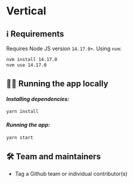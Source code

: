 # Vertical

## ℹ️ Requirements

Requires Node JS version `14.17.0+`. Using `nvm`:

```sh
nvm install 14.17.0
nvm use 14.17.0
```

## 🏃‍♀️ Running the app locally

#### _Installing dependencies:_

```
yarn install
```

#### _Running the app:_

```
yarn start
```

## 🛠 Team and maintainers

- Tag a Github team or individual contributor(s)
